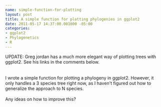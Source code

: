 ```yaml
--- 
name: simple-function-for-plotting
layout: post
title: A simple function for plotting phylogenies in ggplot2
date: 2011-05-17 14:37:00.001000 -05:00
categories: 
- ggplot2
- Phylogenetics
- R
---
```

UPDATE: Greg jordan has a much more elegant way of plotting trees with ggplot2. See his links in the comments below.<br /><br /><br />I wrote a simple function for plotting a phylogeny in ggplot2. However, it only handles a 3 species tree right now, as I haven't figured out how to generalize the approach to N species.<br /><br />Any ideas on how to improve this?<br /><br /><br /><br /><script src="https://gist.github.com/977207.js?file=ggtree_v1.R"></script>
